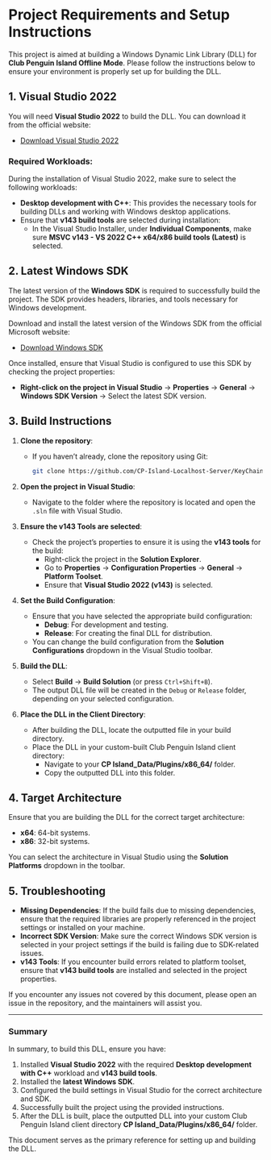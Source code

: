 # Project Requirements and Setup Instructions

This project is aimed at building a Windows Dynamic Link Library (DLL) for **Club Penguin Island Offline Mode**. Please follow the instructions below to ensure your environment is properly set up for building the DLL.

## 1. Visual Studio 2022

You will need **Visual Studio 2022** to build the DLL. You can download it from the official website:

- [Download Visual Studio 2022](https://visualstudio.microsoft.com/downloads/)

### Required Workloads:

During the installation of Visual Studio 2022, make sure to select the following workloads:

- **Desktop development with C++**: This provides the necessary tools for building DLLs and working with Windows desktop applications.
- Ensure that **v143 build tools** are selected during installation:
  - In the Visual Studio Installer, under **Individual Components**, make sure **MSVC v143 - VS 2022 C++ x64/x86 build tools (Latest)** is selected.

## 2. Latest Windows SDK

The latest version of the **Windows SDK** is required to successfully build the project. The SDK provides headers, libraries, and tools necessary for Windows development.

Download and install the latest version of the Windows SDK from the official Microsoft website:

- [Download Windows SDK](https://developer.microsoft.com/en-us/windows/downloads/windows-sdk/)

Once installed, ensure that Visual Studio is configured to use this SDK by checking the project properties:
- **Right-click on the project in Visual Studio** → **Properties** → **General** → **Windows SDK Version** → Select the latest SDK version.

## 3. Build Instructions

1. **Clone the repository**:
   - If you haven’t already, clone the repository using Git:
     ```bash
     git clone https://github.com/CP-Island-Localhost-Server/KeyChainWindows.git
     ```

2. **Open the project in Visual Studio**:
   - Navigate to the folder where the repository is located and open the `.sln` file with Visual Studio.

3. **Ensure the v143 Tools are selected**:
   - Check the project’s properties to ensure it is using the **v143 tools** for the build:
     - Right-click the project in the **Solution Explorer**.
     - Go to **Properties** → **Configuration Properties** → **General** → **Platform Toolset**.
     - Ensure that **Visual Studio 2022 (v143)** is selected.

4. **Set the Build Configuration**:
   - Ensure that you have selected the appropriate build configuration:
     - **Debug**: For development and testing.
     - **Release**: For creating the final DLL for distribution.
   - You can change the build configuration from the **Solution Configurations** dropdown in the Visual Studio toolbar.

5. **Build the DLL**:
   - Select **Build** → **Build Solution** (or press `Ctrl+Shift+B`).
   - The output DLL file will be created in the `Debug` or `Release` folder, depending on your selected configuration.

6. **Place the DLL in the Client Directory**:
   - After building the DLL, locate the outputted file in your build directory.
   - Place the DLL in your custom-built Club Penguin Island client directory:
     - Navigate to your **CP Island_Data/Plugins/x86_64/** folder.
     - Copy the outputted DLL into this folder.

## 4. Target Architecture

Ensure that you are building the DLL for the correct target architecture:

- **x64**: 64-bit systems.
- **x86**: 32-bit systems.

You can select the architecture in Visual Studio using the **Solution Platforms** dropdown in the toolbar.

## 5. Troubleshooting

- **Missing Dependencies**: If the build fails due to missing dependencies, ensure that the required libraries are properly referenced in the project settings or installed on your machine.
- **Incorrect SDK Version**: Make sure the correct Windows SDK version is selected in your project settings if the build is failing due to SDK-related issues.
- **v143 Tools**: If you encounter build errors related to platform toolset, ensure that **v143 build tools** are installed and selected in the project properties.

If you encounter any issues not covered by this document, please open an issue in the repository, and the maintainers will assist you.

---

### Summary

In summary, to build this DLL, ensure you have:
1. Installed **Visual Studio 2022** with the required **Desktop development with C++** workload and **v143 build tools**.
2. Installed the **latest Windows SDK**.
3. Configured the build settings in Visual Studio for the correct architecture and SDK.
4. Successfully built the project using the provided instructions.
5. After the DLL is built, place the outputted DLL into your custom Club Penguin Island client directory **CP Island_Data/Plugins/x86_64/** folder.

This document serves as the primary reference for setting up and building the DLL.

